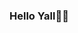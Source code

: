### Hello Yall👋🏻

<!--
**djnbeeman/Info-about-DJNW is a ✨ _special_ ✨ repository because its `README.md` (this file) appears on your GitHub
profile.

Here are some ideas to get you started:

- 🖌 I am trying to be a artist.
- 📮 the way to find me is: DNichols™#5033.
- 📝 just a little fun fact I can do roleplays and stuff as long as it's completely appropiate.
- 😀 My gender is male.
- 🗨 ask me something if it's important.
- ⚒ I work on some mods.
- 🤝🏻 Collabration will be allowed as long as they make me comfortable in a way.
- 🔭 I am looking for a composer for all the mods I work on.
